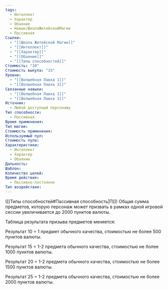 ```yaml
---
tags:
  - Интеллект
  - Характер
  - Обаяние
  - Навык/ШколаЖитейскойМагии
  - Пассивная
Ссылки:
  - "[[Школа Житейской Магии]]"
  - "[[Интеллект]]"
  - "[[Характер]]"
  - "[[Обаяние]]"
  - "[[Типы способностей]]"
Стоимость: "10"
Стоимость выкупа: "15"
Уровни:
  - "[[Волшебная Лавка 1]]"
  - "[[Волшебная Лавка 3]]"
Связанные навыки:
  - "[[Волшебная Лавка 1]]"
  - "[[Волшебная Лавка 3]]"
Источник:
  - Любой доступный персонажу
Тип способности:
  - Пассивная
Время применения: 
Тип магии: 
Стоимость применения: 
Используемый пул: 
Стоимость пула: 
Характеристики:
  - Интеллект
  - Характер
  - Обаяние
Дальность: 
Шаблон: 
Количество целей: 
Время действия:
  - Пассивно-постоянно
Тип воздействия:
---
```

([[Типы способностей#Пассивная способность|П]]) Общая сумма предметов, которую персонаж может призвать  в рамках одной игровой сессии увеличивается до 2000 пунктов валюты. 

Таблица результата призыва предметов меняется:

Результат 10 = 1 предмет обычного качества, стоимостью не более 500 пунктов валюты.

Результат 15 = 1-2 предмета обычного качества, стоимостью не более 1000 пунктов валюты.

Результат 20 = 1-2 предмета обычного качества, стоимостью не более 1500 пунктов валюты. 

Результат 25 = 1-2 предмета обычного качества, стоимостью не более 2000 пунктов валюты. 